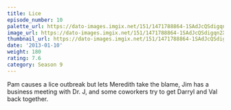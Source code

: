 ```yaml
---
title: Lice
episode_number: 10
palette_url: https://dato-images.imgix.net/151/1471788864-1SAdJcQSdigqn2X0BxFPF5ayX67.jpg?ixlib=rb-1.1.0&ch=DPR%2CWidth&auto=enhance&palette=json
image_url: https://dato-images.imgix.net/151/1471788864-1SAdJcQSdigqn2X0BxFPF5ayX67.jpg?ixlib=rb-1.1.0&ch=DPR%2CWidth&auto=compress%2Cformat&w=500
thumbnail_url: https://dato-images.imgix.net/151/1471788864-1SAdJcQSdigqn2X0BxFPF5ayX67.jpg?ixlib=rb-1.1.0&ch=DPR%2CWidth&auto=enhance&w=500&h=280&fit=crop&fm=jpg
date: '2013-01-10'
weight: 180
rating: 7.6
category: Season 9
---
```


Pam causes a lice outbreak but lets Meredith take the blame, Jim has a business meeting with Dr. J, and some coworkers try to get Darryl and Val back together.